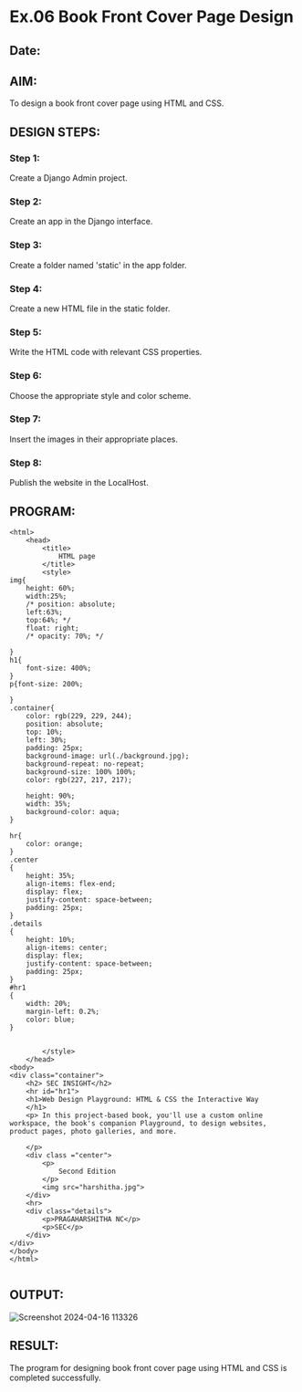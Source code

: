 # Ex.06 Book Front Cover Page Design
## Date:

## AIM:
To design a book front cover page using HTML and CSS.

## DESIGN STEPS:

### Step 1:
Create a Django Admin project.

### Step 2:
Create an app in the Django interface.

### Step 3:
Create a folder named 'static' in the app folder.

### Step 4:
Create a new HTML file in the static folder.

### Step 5:
Write the HTML code with relevant CSS properties.

### Step 6:
Choose the appropriate style and color scheme.

### Step 7:
Insert the images in their appropriate places.

### Step 8:
Publish the website in the LocalHost.

## PROGRAM:
```
<html>
    <head>
        <title>
            HTML page
        </title>
        <style>
img{
    height: 60%;
    width:25%;
    /* position: absolute;
    left:63%;
    top:64%; */
    float: right;
    /* opacity: 70%; */

}
h1{
    font-size: 400%;
}
p{font-size: 200%;

}       
.container{
    color: rgb(229, 229, 244);
    position: absolute;
    top: 10%;
    left: 30%;
    padding: 25px;
    background-image: url(./background.jpg);
    background-repeat: no-repeat;
    background-size: 100% 100%;
    color: rgb(227, 217, 217);
 
    height: 90%;
    width: 35%;
    background-color: aqua;
}

hr{
    color: orange;
}
.center
{
    height: 35%;
    align-items: flex-end;
    display: flex;
    justify-content: space-between;
    padding: 25px;
}
.details
{
    height: 10%;
    align-items: center;
    display: flex;
    justify-content: space-between;
    padding: 25px;
}
#hr1
{
    width: 20%;
    margin-left: 0.2%;
    color: blue;
}


        </style>
    </head>
<body>
<div class="container">
    <h2> SEC INSIGHT</h2>
    <hr id="hr1">
    <h1>Web Design Playground: HTML & CSS the Interactive Way
    </h1>
    <p> In this project-based book, you'll use a custom online workspace, the book's companion Playground, to design websites, product pages, photo galleries, and more.

    </p>
    <div class ="center">
        <p>
            Second Edition            
        </p>    
        <img src="harshitha.jpg">
    </div>
    <hr>
    <div class="details">
        <p>PRAGAHARSHITHA NC</p>
        <p>SEC</p>
    </div>    
</div>    
</body>
</html>


```

## OUTPUT:
![Screenshot 2024-04-16 113326](https://github.com/pragachellapillai/cover/assets/148254952/d4a90a60-8d4f-4672-9e1f-79bfc17ad085)


## RESULT:
The program for designing book front cover page using HTML and CSS is completed successfully.
